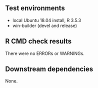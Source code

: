 ## Test environments
* local Ubuntu 18.04 install, R 3.5.3
* win-builder (devel and release)

## R CMD check results
There were no ERRORs or WARNINGs. 

## Downstream dependencies
None.

